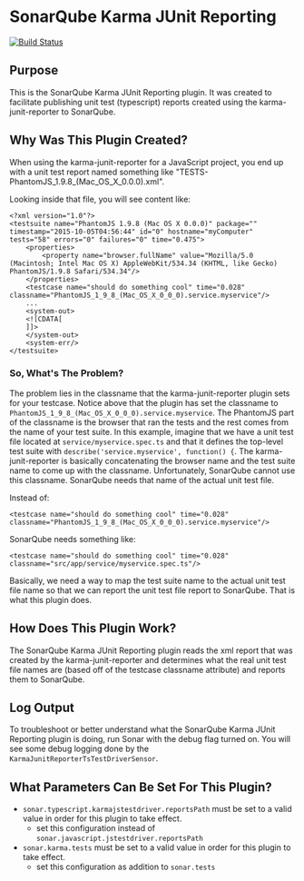 SonarQube Karma JUnit Reporting
================

[![Build Status](https://travis-ci.com/hrcornejo/sonar-karma-test-report-plugin.svg?branch=master)](https://travis-ci.com/hrcornejo/sonar-karma-test-report-plugin)


## Purpose

This is the SonarQube Karma JUnit Reporting plugin. It was created to facilitate publishing unit test 
(typescript) reports created using the karma-junit-reporter to SonarQube.

## Why Was This Plugin Created?

When using the karma-junit-reporter for a JavaScript project, you end up with a unit test report
named something like "TESTS-PhantomJS_1.9.8_(Mac_OS_X_0.0.0).xml".

Looking inside that file, you will see content like:

    <?xml version="1.0"?>
    <testsuite name="PhantomJS 1.9.8 (Mac OS X 0.0.0)" package="" timestamp="2015-10-05T04:56:44" id="0" hostname="myComputer" tests="58" errors="0" failures="0" time="0.475">
        <properties>
            <property name="browser.fullName" value="Mozilla/5.0 (Macintosh; Intel Mac OS X) AppleWebKit/534.34 (KHTML, like Gecko) PhantomJS/1.9.8 Safari/534.34"/>
        </properties>
        <testcase name="should do something cool" time="0.028" classname="PhantomJS_1_9_8_(Mac_OS_X_0_0_0).service.myservice"/>
        ...
        <system-out>
        <![CDATA[
        ]]>
        </system-out>
        <system-err/>
    </testsuite>

### So, What's The Problem? 

The problem lies in the classname that the karma-junit-reporter plugin sets for your 
testcase. Notice above that the plugin has set the classname to `PhantomJS_1_9_8_(Mac_OS_X_0_0_0).service.myservice`. 
The PhantomJS part of the classname is the browser that ran the tests and the rest comes from the name of your test 
suite. In this example, imagine that we have a unit test file located at `service/myservice.spec.ts` and that it defines
the top-level test suite with `describe('service.myservice', function() {`. The karma-junit-reporter is basically 
concatenating the browser name and the test suite name to come up with the classname. Unfortunately, SonarQube cannot 
use this classname. SonarQube needs that name of the actual unit test file.

Instead of:
    
    <testcase name="should do something cool" time="0.028" classname="PhantomJS_1_9_8_(Mac_OS_X_0_0_0).service.myservice"/>
    
SonarQube needs something like:

    <testcase name="should do something cool" time="0.028" classname="src/app/service/myservice.spec.ts"/>

Basically, we need a way to map the test suite name to the actual unit test file name so that we can report
the unit test file report to SonarQube. That is what this plugin does.

## How Does This Plugin Work?

The SonarQube Karma JUnit Reporting plugin reads the xml report that was created by the karma-junit-reporter
and determines what the real unit test file names are (based off of the testcase classname attribute) and reports 
them to SonarQube.

## Log Output

To troubleshoot or better understand what the SonarQube Karma JUnit Reporting plugin is doing, run Sonar with the debug
flag turned on. You will see some debug logging done by the `KarmaJunitReporterTsTestDriverSensor`.

## What Parameters Can Be Set For This Plugin?

* `sonar.typescript.karmajstestdriver.reportsPath` must be set to a valid value in order for this plugin to take effect.
    * set this configuration instead of `sonar.javascript.jstestdriver.reportsPath`  
* `sonar.karma.tests` must be set to a valid value in order for this plugin to take effect.
    * set this configuration as addition to `sonar.tests`
